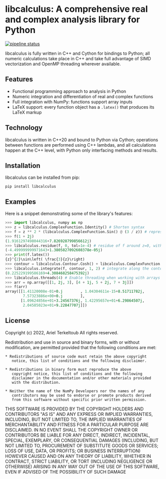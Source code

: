 # libcalculus: A comprehensive real and complex analysis library for Python

[![pipeline status](https://gitlab.com/ariter777/libcalculus/badges/master/pipeline.svg)](https://gitlab.com/ariter777/libcalculus/-/commits/master)

libcalculus is fully written in C++ and Cython for bindings to Python; all numeric calculations take place in C++ and take full advantage of SIMD vectorization and OpenMP threading wherever available.

## Features

- Functional programming approach to analysis in Python
- Numeric integration and differentiation of real and complex functions
- Full integration with NumPy: functions support array inputs
- LaTeX support: every function object has a `.latex()` that produces its LaTeX markup

## Technology
libcalculus is written in C\+\+20 and bound to Python via Cython; operations between functions are performed using C++ lambdas, and all calculations happen at the C++ level, with Python only interfacing methods and results.

## Installation
libcalculus can be installed from pip:
```
pip install libcalculus
```

## Examples
Here is a snippet demonstrating some of the library's features:
```python
>>> import libcalculus, numpy as np
>>> z = libcalculus.ComplexFunction.Identity() # Shorten syntax
>>> f = z ** 2 * (libcalculus.ComplexFunction.Sin() @ (3 / z)) # represents z^2 + sin(3/z)
>>> f(1 + 2j)
(1.9161297498044316+7.826928799856612j)
>>> libcalculus.residue(f, 0, tol=1e-4) # residue of f around z=0, with an error tolerance of 1e-4
(-4.499999999971643+1.3805827092608378e-05j)
>>> print(f.latex())
{z}^{2}\sin\left( \frac{3}{z}\right)
>>> contour = libcalculus.Contour.Cosh() + libcalculus.ComplexFunction.Exp() @ (1j * libcalculus.Contour.Identity()) # represents the contour cosh(t) + e^(i*t)
>>> libcalculus.integrate(f, contour, 1, 2) # integrate along the contour between t=1 and t=2
(8.225229199586169+4.308468258475392j)
>>> libcalculus.threads(4) # Enable threading when working with arrays
>>> arr = np.array([[1, 2j, 3], [4 + 1j, 5 + 2j, 7 + 3j]])
>>> f(arr)
array([[1.41120008e-01+0.j        , 1.04304611e-15+8.51711782j,
        7.57323886e+00+0.j        ],
       [1.09624856e+01+3.24567376j, 1.42295657e+01+6.29864507j,
        2.04585023e+01+9.22847707j]])
```

## License
Copyright (c) 2022, Ariel Terkeltoub
All rights reserved.

Redistribution and use in source and binary forms, with or without
modification, are permitted provided that the following conditions are
met:

    * Redistributions of source code must retain the above copyright
       notice, this list of conditions and the following disclaimer.

    * Redistributions in binary form must reproduce the above
       copyright notice, this list of conditions and the following
       disclaimer in the documentation and/or other materials provided
       with the distribution.

    * Neither the name of the NumPy Developers nor the names of any
       contributors may be used to endorse or promote products derived
       from this software without specific prior written permission.

THIS SOFTWARE IS PROVIDED BY THE COPYRIGHT HOLDERS AND CONTRIBUTORS
"AS IS" AND ANY EXPRESS OR IMPLIED WARRANTIES, INCLUDING, BUT NOT
LIMITED TO, THE IMPLIED WARRANTIES OF MERCHANTABILITY AND FITNESS FOR
A PARTICULAR PURPOSE ARE DISCLAIMED. IN NO EVENT SHALL THE COPYRIGHT
OWNER OR CONTRIBUTORS BE LIABLE FOR ANY DIRECT, INDIRECT, INCIDENTAL,
SPECIAL, EXEMPLARY, OR CONSEQUENTIAL DAMAGES (INCLUDING, BUT NOT
LIMITED TO, PROCUREMENT OF SUBSTITUTE GOODS OR SERVICES; LOSS OF USE,
DATA, OR PROFITS; OR BUSINESS INTERRUPTION) HOWEVER CAUSED AND ON ANY
THEORY OF LIABILITY, WHETHER IN CONTRACT, STRICT LIABILITY, OR TORT
(INCLUDING NEGLIGENCE OR OTHERWISE) ARISING IN ANY WAY OUT OF THE USE
OF THIS SOFTWARE, EVEN IF ADVISED OF THE POSSIBILITY OF SUCH DAMAGE
